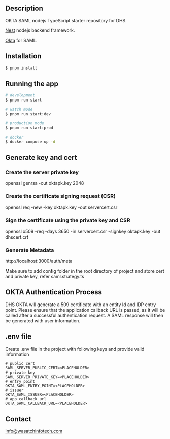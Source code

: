 ## Description

OKTA SAML nodejs TypeScript starter repository for DHS.

[Nest](https://github.com/nestjs/nest) nodejs backend framework.

[Okta](https://developer.okta.com/docs/concepts/saml/) for SAML.

## Installation

```bash
$ pnpm install
```

## Running the app

```bash
# development
$ pnpm run start

# watch mode
$ pnpm run start:dev

# production mode
$ pnpm run start:prod

# docker 
$ docker compose up -d

```
## Generate key and cert

  ### Create the server private key
  openssl genrsa -out oktapk.key 2048

  ### Create the certificate signing request (CSR)
  openssl req -new -key oktapk.key -out servercert.csr

  ### Sign the certificate using the private key and CSR
  openssl x509 -req -days 3650 -in servercert.csr -signkey oktapk.key -out dhscert.crt

  ### Generate Metadata
  http://localhost:3000/auth/meta

  Make sure to add config folder in the root directory of project and store cert and private key, refer saml.strategy.ts

## OKTA Authentication Process

  DHS OKTA will generate a 509 certificate with an entity Id and IDP entry point. Please ensure that the application callback URL is passed, as it will be called after a successful authentication request. A SAML response will then be generated with user information.


## .env file

  Create .env file in the project with following keys and provide valid information
  ```
  # public cert
  SAML_SERVER_PUBLIC_CERT=<PLACEHOLDER>
  # private key
  SAML_SERVER_PRIVATE_KEY=<PLACEHOLDER>
  # entry point
  OKTA_SAML_ENTRY_POINT=<PLACEHOLDER>
  # issuer
  OKTA_SAML_ISSUER=<PLACEHOLDER>
  # app callback url
  OKTA_SAML_CALLBACK_URL=<PLACEHOLDER>
```

## Contact

  info@wasatchinfotech.com
